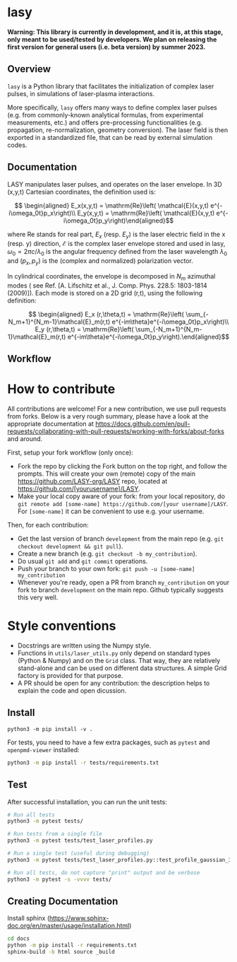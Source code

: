 # lasy

**Warning: This library is currently in development, and it is, at this stage, only meant to be used/tested by developers. We plan on releasing the first version for general users (i.e. beta version) by summer 2023.**

## Overview

`lasy` is a Python library that facilitates the initialization of complex laser pulses, in simulations of laser-plasma interactions.

More specifically, `lasy` offers many ways to define complex laser pulses (e.g. from commonly-known analytical formulas, from experimental measurements, etc.) and offers pre-processing functionalities (e.g. propagation, re-normalization, geometry conversion). The laser field is then exported in a standardized file, that can be read by external simulation codes.

## Documentation

LASY manipulates laser pulses, and operates on the laser envelope. In 3D (x,y,t) Cartesian coordinates, the definition used is:

```math
   \begin{aligned}
   E_x(x,y,t) = \mathrm{Re}\left( \mathcal{E}(x,y,t) e^{-i\omega_0t}p_x\right)\\
   E_y(x,y,t) = \mathrm{Re}\left( \mathcal{E}(x,y,t) e^{-i\omega_0t}p_y\right)\end{aligned}
```

where $\mathrm{Re}$ stands for real part,  $E_x$ (resp. $E_y$) is the laser electric field in the x (resp. y) direction, $\mathcal{E}$ is the complex laser envelope stored and used in lasy, $\omega_0 = 2\pi c/\lambda_0$ is the angular frequency defined from the laser wavelength $\lambda_0$ and $(p_x,p_y)$ is the (complex and normalized) polarization vector.

In cylindrical coordinates, the envelope is decomposed in $N_m$ azimuthal modes ( see Ref. [A. Lifschitz et al., J. Comp. Phys. 228.5: 1803-1814 (2009)]). Each mode is stored on a 2D grid (r,t), using the following definition:

```math
   \begin{aligned}
   E_x (r,\theta,t) = \mathrm{Re}\left( \sum_{-N_m+1}^{N_m-1}\mathcal{E}_m(r,t) e^{-im\theta}e^{-i\omega_0t}p_x\right)\\
   E_y (r,\theta,t) = \mathrm{Re}\left( \sum_{-N_m+1}^{N_m-1}\mathcal{E}_m(r,t) e^{-im\theta}e^{-i\omega_0t}p_y\right).\end{aligned}
```

## Workflow

# How to contribute

All contributions are welcome! For a new contribution, we use pull requests from forks. Below is a very rough summary, please have a look at the appropriate documentation at https://docs.github.com/en/pull-requests/collaborating-with-pull-requests/working-with-forks/about-forks and around.

First, setup your fork workflow (only once):
- Fork the repo by clicking the Fork button on the top right, and follow the prompts. This will create your own (remote) copy of the main https://github.com/LASY-org/LASY repo, located at https://github.com/[yourusername]/LASY.
- Make your local copy aware of your fork: from your local repository, do `git remote add [some-name] https://github.com/[your username]/LASY`. For `[some-name]` it can be convenient to use e.g. your username.

Then, for each contribution:
- Get the last version of branch `development` from the main repo (e.g. `git checkout development && git pull`).
- Create a new branch (e.g. `git checkout -b my_contribution`).
- Do usual `git add` and `git commit` operations.
- Push your branch to your own fork: `git push -u [some-name] my_contribution`
- Whenever you're ready, open a PR from branch `my_contribution` on your fork to branch `development` on the main repo. Github typically suggests this very well.

# Style conventions

- Docstrings are written using the Numpy style.
- Functions in `utils/laser_utils.py` only depend on standard types (Python & Numpy) and on the `Grid` class. That way, they are relatively stand-alone and can be used on different data structures. A simple Grid factory is provided for that purpose.
- A PR should be open for any contribution: the description helps to explain the code and open dicussion.

## Install

```
python3 -m pip install -v .
```

For tests, you need to have a few extra packages, such as `pytest` and `openpmd-viewer` installed:
```bash
python3 -m pip install -r tests/requirements.txt
```

## Test

After successful installation, you can run the unit tests:
```bash
# Run all tests
python3 -m pytest tests/

# Run tests from a single file
python3 -m pytest tests/test_laser_profiles.py

# Run a single test (useful during debugging)
python3 -m pytest tests/test_laser_profiles.py::test_profile_gaussian_3d_cartesian

# Run all tests, do not capture "print" output and be verbose
python3 -m pytest -s -vvvv tests/
```
## Creating Documentation

Install sphinx (https://www.sphinx-doc.org/en/master/usage/installation.html)

```bash
cd docs
python -m pip install -r requirements.txt
sphinx-build -b html source _build
```
